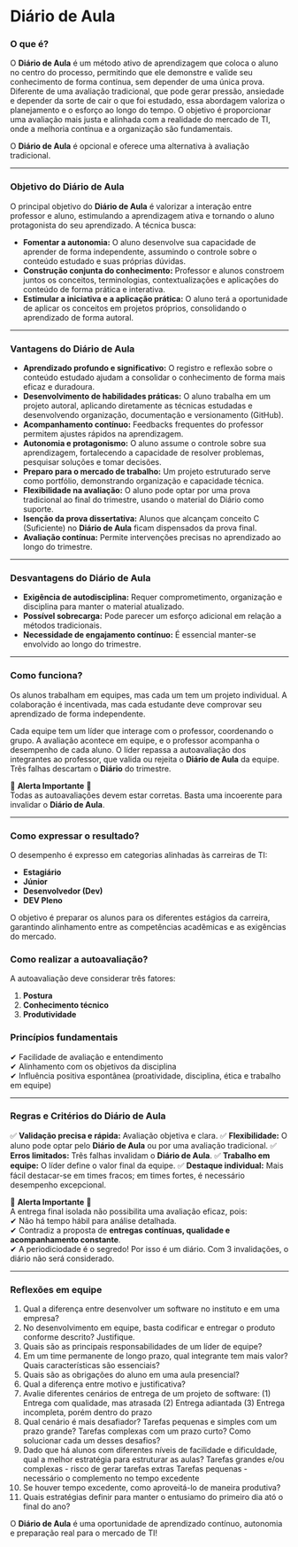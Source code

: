# Diário de Aula

### O que é?
O **Diário de Aula** é um método ativo de aprendizagem que coloca o aluno no centro do processo, permitindo que ele demonstre e valide seu conhecimento de forma contínua, sem depender de uma única prova. Diferente de uma avaliação tradicional, que pode gerar pressão, ansiedade e depender da sorte de cair o que foi estudado, essa abordagem valoriza o planejamento e o esforço ao longo do tempo. O objetivo é proporcionar uma avaliação mais justa e alinhada com a realidade do mercado de TI, onde a melhoria contínua e a organização são fundamentais.

O **Diário de Aula** é opcional e oferece uma alternativa à avaliação tradicional.

---

### Objetivo do Diário de Aula
O principal objetivo do **Diário de Aula** é valorizar a interação entre professor e aluno, estimulando a aprendizagem ativa e tornando o aluno protagonista do seu aprendizado. A técnica busca:

- **Fomentar a autonomia:** O aluno desenvolve sua capacidade de aprender de forma independente, assumindo o controle sobre o conteúdo estudado e suas próprias dúvidas.
- **Construção conjunta do conhecimento:** Professor e alunos constroem juntos os conceitos, terminologias, contextualizações e aplicações do conteúdo de forma prática e interativa.
- **Estimular a iniciativa e a aplicação prática:** O aluno terá a oportunidade de aplicar os conceitos em projetos próprios, consolidando o aprendizado de forma autoral.

---

### Vantagens do Diário de Aula

- **Aprendizado profundo e significativo:** O registro e reflexão sobre o conteúdo estudado ajudam a consolidar o conhecimento de forma mais eficaz e duradoura.
- **Desenvolvimento de habilidades práticas:** O aluno trabalha em um projeto autoral, aplicando diretamente as técnicas estudadas e desenvolvendo organização, documentação e versionamento (GitHub).
- **Acompanhamento contínuo:** Feedbacks frequentes do professor permitem ajustes rápidos na aprendizagem.
- **Autonomia e protagonismo:** O aluno assume o controle sobre sua aprendizagem, fortalecendo a capacidade de resolver problemas, pesquisar soluções e tomar decisões.
- **Preparo para o mercado de trabalho:** Um projeto estruturado serve como portfólio, demonstrando organização e capacidade técnica.
- **Flexibilidade na avaliação:** O aluno pode optar por uma prova tradicional ao final do trimestre, usando o material do Diário como suporte.
- **Isenção da prova dissertativa:** Alunos que alcançam conceito C (Suficiente) no **Diário de Aula** ficam dispensados da prova final.
- **Avaliação contínua:** Permite intervenções precisas no aprendizado ao longo do trimestre.

---

### Desvantagens do Diário de Aula

- **Exigência de autodisciplina:** Requer comprometimento, organização e disciplina para manter o material atualizado.
- **Possível sobrecarga:** Pode parecer um esforço adicional em relação a métodos tradicionais.
- **Necessidade de engajamento contínuo:** É essencial manter-se envolvido ao longo do trimestre.

---

### Como funciona?
Os alunos trabalham em equipes, mas cada um tem um projeto individual. A colaboração é incentivada, mas cada estudante deve comprovar seu aprendizado de forma independente.

Cada equipe tem um líder que interage com o professor, coordenando o grupo. A avaliação acontece em equipe, e o professor acompanha o desempenho de cada aluno. O líder repassa a autoavaliação dos integrantes ao professor, que valida ou rejeita o **Diário de Aula** da equipe. Três falhas descartam o **Diário** do trimestre.

🚨 **Alerta Importante** 🚨  
Todas as autoavaliações devem estar corretas. Basta uma incoerente para invalidar o **Diário de Aula**.  

---

### Como expressar o resultado?
O desempenho é expresso em categorias alinhadas às carreiras de TI:

- **Estagiário**
- **Júnior**
- **Desenvolvedor (Dev)**
- **DEV Pleno**

O objetivo é preparar os alunos para os diferentes estágios da carreira, garantindo alinhamento entre as competências acadêmicas e as exigências do mercado.

### Como realizar a autoavaliação?
A autoavaliação deve considerar três fatores:
1. **Postura**
2. **Conhecimento técnico**
3. **Produtividade**

### Princípios fundamentais
✔ Facilidade de avaliação e entendimento  
✔ Alinhamento com os objetivos da disciplina  
✔ Influência positiva espontânea (proatividade, disciplina, ética e trabalho em equipe)  

---

### Regras e Critérios do Diário de Aula
✅ **Validação precisa e rápida:** Avaliação objetiva e clara.
✅ **Flexibilidade:** O aluno pode optar pelo **Diário de Aula** ou por uma avaliação tradicional.
✅ **Erros limitados:** Três falhas invalidam o **Diário de Aula**.
✅ **Trabalho em equipe:** O líder define o valor final da equipe.
✅ **Destaque individual:** Mais fácil destacar-se em times fracos; em times fortes, é necessário desempenho excepcional.

🚨 **Alerta Importante** 🚨  
A entrega final isolada não possibilita uma avaliação eficaz, pois:  
✔ Não há tempo hábil para análise detalhada.  
✔ Contradiz a proposta de **entregas contínuas, qualidade e acompanhamento constante**.  
✔ A periodiciodade é o segredo! Por isso é um diário. Com 3 invalidações, o diário não será considerado.  

---

### Reflexões em equipe
1. Qual a diferença entre desenvolver um software no instituto e em uma empresa?
2. No desenvolvimento em equipe, basta codificar e entregar o produto conforme descrito? Justifique.
3. Quais são as principais responsabilidades de um líder de equipe?
4.	Em um time permanente de longo prazo, qual integrante tem mais valor? Quais características são essenciais?
5.	Quais são as obrigações do aluno em uma aula presencial?
6.	Qual a diferença entre motivo e justificativa?
7.	Avalie diferentes cenários de entrega de um projeto de software:
   (1) Entrega com qualidade, mas atrasada
   (2) Entrega adiantada
   (3) Entrega incompleta, porém dentro do prazo
8.	Qual cenário é mais desafiador?
   Tarefas pequenas e simples com um prazo grande?
   Tarefas complexas com um prazo curto?
   Como solucionar cada um desses desafios?
9.	Dado que há alunos com diferentes níveis de facilidade e dificuldade, qual a melhor estratégia para estruturar as aulas?
   Tarefas grandes e/ou complexas - risco de gerar tarefas extras
   Tarefas pequenas - necessário o complemento no tempo excedente
10.	Se houver tempo excedente, como aproveitá-lo de maneira produtiva?
11.	Quais estratégias definir para manter o entusiamo do primeiro dia ató o final do ano?


O **Diário de Aula** é uma oportunidade de aprendizado contínuo, autonomia e preparação real para o mercado de TI!

